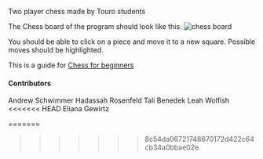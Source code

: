 Two player chess made by Touro students

The Chess board of the program should look like this:
![chess board](https://cutechess.com/cutechess.png)

You should be able to click on a piece and move it to a new square. 
Possible moves should be highlighted.

This is a guide for [Chess for beginners](https://www.wikihow.com/Play-Chess-for-Beginners)

#### Contributors

Andrew Schwimmer
Hadassah Rosenfeld
Tali Benedek
Leah Wolfish
<<<<<<< HEAD
Eliana Gewirtz
  
=======
>>>>>>> 8c54da06721748670172d422c64cb34a0bbae02e
